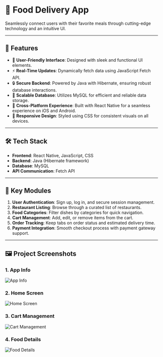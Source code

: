 # 🍔 Food Delivery App

Seamlessly connect users with their favorite meals through cutting-edge technology and an intuitive UI.

---

## 🌟 Features
- 🌈 **User-Friendly Interface**: Designed with sleek and functional UI elements.
- ⚡ **Real-Time Updates**: Dynamically fetch data using JavaScript Fetch API.
- 🔒 **Secure Backend**: Powered by Java with Hibernate, ensuring robust database interactions.
- 💾 **Scalable Database**: Utilizes MySQL for efficient and reliable data storage.
- 📱 **Cross-Platform Experience**: Built with React Native for a seamless experience on iOS and Android.
- 🎨 **Responsive Design**: Styled using CSS for consistent visuals on all devices.

---

## 🛠️ Tech Stack
- **Frontend**: React Native, JavaScript, CSS
- **Backend**: Java (Hibernate framework)
- **Database**: MySQL
- **API Communication**: Fetch API

---

## 🎯 Key Modules
1. **User Authentication**: Sign up, log in, and secure session management.
2. **Restaurant Listing**: Browse through a curated list of restaurants.
3. **Food Categories**: Filter dishes by categories for quick navigation.
4. **Cart Management**: Add, edit, or remove items from the cart.
5. **Order Tracking**: Keep tabs on order status and estimated delivery time.
6. **Payment Integration**: Smooth checkout process with payment gateway support.

---

## 🖼️ Project Screenshots

### 1. App Info
![App Info](https://github.com/tarin-gunarathna/Food/gitImages/Onboarding_01.png)

### 2. Home Screen
![Home Screen](https://github.com/tarin-gunarathna/Food/gitImages/Food-Burgers.png)

### 3. Cart Management
![Cart Management](https://github.com/tarin-gunarathna/Food/gitImages/EditCart.png)

### 4. Food Details
![Food Details](https://github.com/tarin-gunarathna/Food/gitImages/FoodDetails_01.png)

